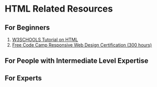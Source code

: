 # HTML Related Resources

## For Beginners

1.  [W3SCHOOLS Tutorial on HTML](https://www.w3schools.com/html/)
2.  [Free Code Camp Responsive Web Design Certification (300 hours)](https://learn.freecodecamp.org/)

## For People with Intermediate Level Expertise


## For Experts

